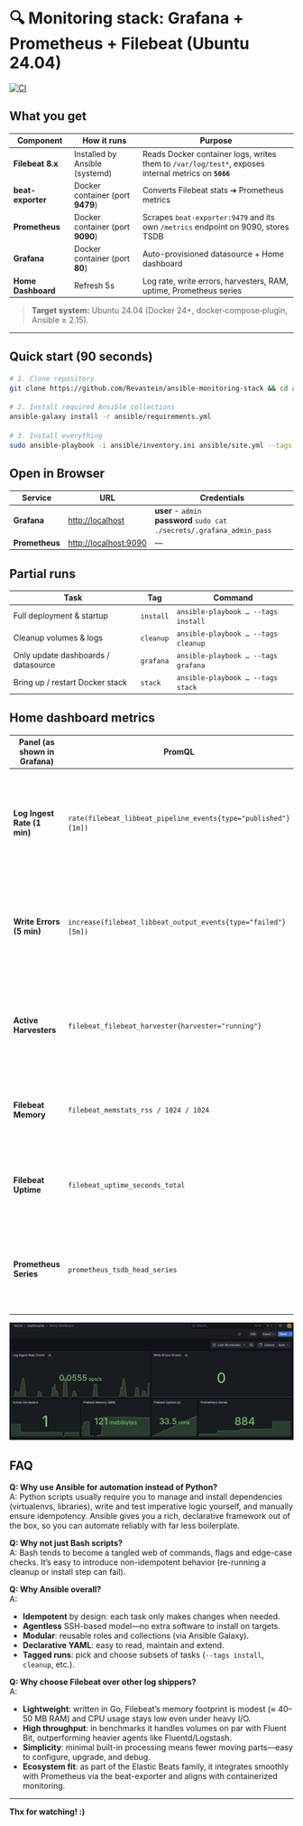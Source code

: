 # 🔍 Monitoring stack: Grafana + Prometheus + Filebeat (Ubuntu 24.04)

[![CI](https://github.com/Revastein/ansible-monitoring-stack/actions/workflows/ci.yml/badge.svg?branch=main)](https://github.com/Revastein/ansible-monitoring-stack/actions/workflows/lint.yml)

## What you get

| Component          | How it runs                      | Purpose                                                                                              |
|--------------------|----------------------------------|------------------------------------------------------------------------------------------------------|
| **Filebeat 8.x**   | Installed by Ansible (systemd)   | Reads Docker container logs, writes them to `/var/log/test*`, exposes internal metrics on **`5066`** |
| **beat-exporter**  | Docker container (port **9479**) | Converts Filebeat stats ➔ Prometheus metrics                                                         |
| **Prometheus**     | Docker container (port **9090**) | Scrapes `beat-exporter:9479` and its own `/metrics` endpoint on 9090, stores TSDB                    |
| **Grafana**        | Docker container (port **80**)   | Auto-provisioned datasource + Home dashboard                                                         |
| **Home Dashboard** | Refresh 5s                       | Log rate, write errors, harvesters, RAM, uptime, Prometheus series                                   |                                   |

> **Target system:** Ubuntu 24.04 (Docker 24+, docker‑compose‑plugin, Ansible ≥ 2.15).

---

## Quick start (90 seconds)

```bash
# 1. Clone repository
git clone https://github.com/Revastein/ansible-monitoring-stack && cd ansible-monitoring-stack

# 2. Install required Ansible collections
ansible-galaxy install -r ansible/requirements.yml

# 3. Install everything
sudo ansible-playbook -i ansible/inventory.ini ansible/site.yml --tags install
```

## Open in Browser

| Service        | URL                     | Credentials                                                                    |
|----------------|-------------------------|--------------------------------------------------------------------------------|
| **Grafana**    | <http://localhost>      | **user** - `admin` <br/> **password** `sudo cat ./secrets/.grafana_admin_pass` |
| **Prometheus** | <http://localhost:9090> | —                                                                              |

## Partial runs

| Task                                | Tag       | Command                             |
|-------------------------------------|-----------|-------------------------------------|
| Full deployment & startup           | `install` | `ansible-playbook … --tags install` |
| Cleanup volumes & logs              | `cleanup` | `ansible-playbook … --tags cleanup` |
| Only update dashboards / datasource | `grafana` | `ansible-playbook … --tags grafana` |
| Bring up / restart Docker stack     | `stack`   | `ansible-playbook … --tags stack`   |

## Home dashboard metrics

| Panel (as shown in Grafana) | PromQL                                                         | What it tells you & why it matters                                                                                                                                     |
|-----------------------------|----------------------------------------------------------------|------------------------------------------------------------------------------------------------------------------------------------------------------------------------|
| **Log Ingest Rate (1 min)** | `rate(filebeat_libbeat_pipeline_events{type="published"}[1m])` | Average number of log events published per second over the last minute. **Spike** = heavy load or error burst; **drop to 0** = Filebeat may have stopped reading logs. |
| **Write Errors (5 min)**    | `increase(filebeat_libbeat_output_events{type="failed"}[5m])`  | Count of log events Filebeat failed to ship in the last 5 minutes. Any non‑zero value warrants a look at network/storage health.                                       |
| **Active Harvesters**       | `filebeat_filebeat_harvester{harvester="running"}`             | How many harvester jobs are currently reading log files. Sudden changes hint at container churn or autodiscovery issues.                                               |
| **Filebeat Memory**         | `filebeat_memstats_rss / 1024 / 1024`                          | Resident memory used by Filebeat (in MB). Keeps leak or oversizing visible on low‑RAM hosts.                                                                           |
| **Filebeat Uptime**         | `filebeat_uptime_seconds_total`                                | How long Filebeat has been running without restart. Frequent resets point to crashes or restarts by systemd.                                                           |
| **Prometheus Series**       | `prometheus_tsdb_head_series`                                  | Number of active time‑series in Prometheus. A fast‑growing count signals the need for more RAM or sharding.                                                            |

![img.png](metrics.png)

## FAQ

**Q: Why use Ansible for automation instead of Python?**  
A: Python scripts usually require you to manage and install dependencies (virtualenvs, libraries), write and test
imperative logic yourself, and manually ensure idempotency. Ansible gives you a rich, declarative framework out of the
box, so you can automate reliably with far less boilerplate.

**Q: Why not just Bash scripts?**  
A: Bash tends to become a tangled web of commands, flags and edge-case checks. It’s easy to introduce non-idempotent
behavior (re-running a cleanup or install step can fail).

**Q: Why Ansible overall?**  
A:

- **Idempotent** by design: each task only makes changes when needed.
- **Agentless** SSH-based model—no extra software to install on targets.
- **Modular**: reusable roles and collections (via Ansible Galaxy).
- **Declarative YAML**: easy to read, maintain and extend.
- **Tagged runs**: pick and choose subsets of tasks (`--tags install`, `cleanup`, etc.).

**Q: Why choose Filebeat over other log shippers?**  
A:

- **Lightweight**: written in Go, Filebeat’s memory footprint is modest (≈ 40–50 MB RAM) and CPU usage stays low even
  under heavy I/O.
- **High throughput**: in benchmarks it handles volumes on par with Fluent Bit, outperforming heavier agents like
  Fluentd/Logstash.
- **Simplicity**: minimal built-in processing means fewer moving parts—easy to configure, upgrade, and debug.
- **Ecosystem fit**: as part of the Elastic Beats family, it integrates smoothly with Prometheus via the beat-exporter
  and aligns with containerized monitoring.

---

**Thx for watching! :)️**
